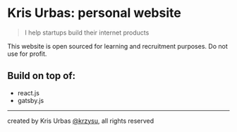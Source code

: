 # Kris Urbas: personal website

> I help startups build their internet products

This website is open sourced for learning and recruitment purposes. Do not use for profit.

## Build on top of:

- react.js
- gatsby.js

* * *
created by Kris Urbas [@krzysu](https://twitter.com/krzysu), all rights reserved
